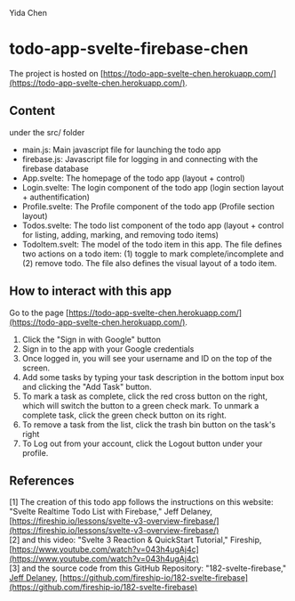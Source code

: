 Yida Chen

# todo-app-svelte-firebase-chen

The project is hosted on [https://todo-app-svelte-chen.herokuapp.com/](https://todo-app-svelte-chen.herokuapp.com/).

## Content

under the src/ folder  
- main.js: Main javascript file for launching the todo app
- firebase.js: Javascript file for logging in and connecting with the firebase database 
- App.svelte: The homepage of the todo app (layout + control)
- Login.svelte: The login component of the todo app (login section layout + authentification)
- Profile.svelte: The Profile component of the todo app (Profile section layout)
- Todos.svelte: The todo list component of the todo app (layout + control for listing, adding, marking, and removing todo items)
- TodoItem.svelt: The model of the todo item in this app. The file defines two actions on a todo item: (1) toggle to mark complete/incomplete and (2) remove todo. The file also defines the visual layout of a todo item.

## How to interact with this app

Go to the page [https://todo-app-svelte-chen.herokuapp.com/](https://todo-app-svelte-chen.herokuapp.com/).  
1. Click the "Sign in with Google" button
2. Sign in to the app with your Google credentials
3. Once logged in, you will see your username and ID on the top of the screen.
4. Add some tasks by typing your task description in the bottom input box and clicking the "Add Task" button.
5. To mark a task as complete, click the red cross button on the right, which will switch the button to a green check mark. To unmark a complete task, click the green check button on its right.
6. To remove a task from the list, click the trash bin button on the task's right
7. To Log out from your account, click the Logout button under your profile.

## References
[1] The creation of this todo app follows the instructions on this website: "Svelte Realtime Todo List with Firebase," Jeff Delaney, [https://fireship.io/lessons/svelte-v3-overview-firebase/](https://fireship.io/lessons/svelte-v3-overview-firebase/)  
[2] and this video: "Svelte 3 Reaction & QuickStart Tutorial," Fireship, [https://www.youtube.com/watch?v=043h4ugAj4c](https://www.youtube.com/watch?v=043h4ugAj4c)  
[3] and the source code from this GitHub Repository: "182-svelte-firebase," [Jeff Delaney](https://github.com/codediodeio), [https://github.com/fireship-io/182-svelte-firebase](https://github.com/fireship-io/182-svelte-firebase)  
